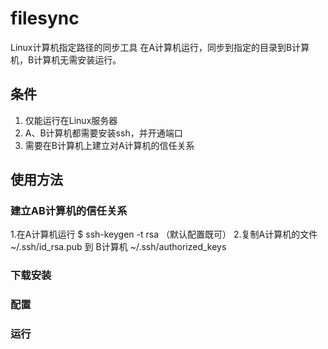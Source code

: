 # filesync
 Linux计算机指定路径的同步工具
 在A计算机运行，同步到指定的目录到B计算机，B计算机无需安装运行。
 
## 条件
 1. 仅能运行在Linux服务器
 2. A、B计算机都需要安装ssh，并开通端口
 3. 需要在B计算机上建立对A计算机的信任关系
 
## 使用方法
### 建立AB计算机的信任关系
  1.在A计算机运行
    $ ssh-keygen -t rsa
  （默认配置既可）
  2.复制A计算机的文件 ~/.ssh/id_rsa.pub 到 B计算机 ~/.ssh/authorized_keys
### 下载安装
 
### 配置
 
### 运行
  
